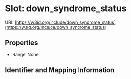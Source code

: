 # Slot: down_syndrome_status

URI: [https://w3id.org/include/down_syndrome_status](https://w3id.org/include/down_syndrome_status)



<!-- no inheritance hierarchy -->


## Properties

 * Range: None



## Identifier and Mapping Information





